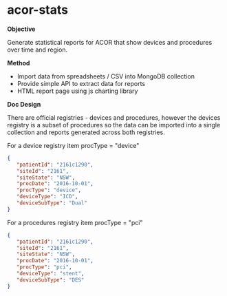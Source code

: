 # acor-stats

**Objective**

Generate statistical reports for ACOR that show devices and procedures over time and region.


**Method**

* Import data from spreadsheets / CSV into MongoDB collection
* Provide simple API to extract data for reports
* HTML report page using js charting library

**Doc Design**

There are official registries - devices and procedures, however the devices registry is a subset of procedures so the data can be imported into a single collection and reports generated across both registries.


For a device registry item procType = "device"

```json
{
   "patientId": "2161c1290",
   "siteId": "2161",
   "siteState": "NSW",
   "procDate": "2016-10-01",
   "procType": "device",
   "deviceType": "ICD",
   "deviceSubType": "Dual"
}
```

For a procedures registry item procType = "pci"

```json
{
   "patientId": "2161c1290",
   "siteId": "2161",
   "siteState": "NSW",
   "procDate": "2016-10-01",
   "procType": "pci",
   "deviceType": "stent",
   "deviceSubType": "DES"
}
```
